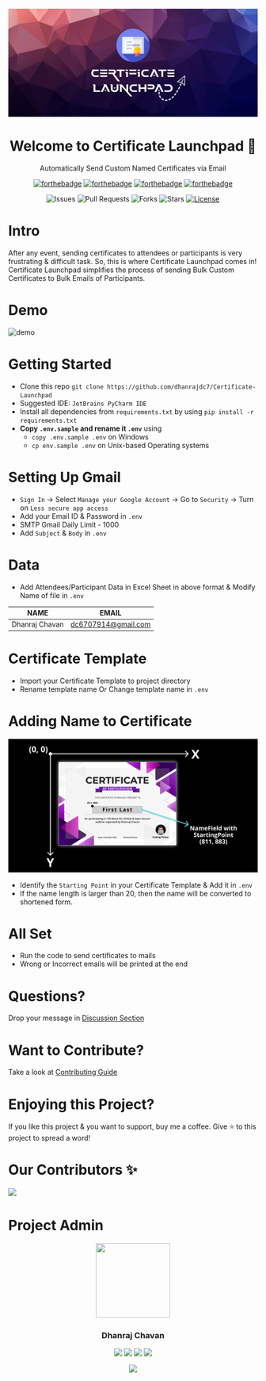 <div align="center">
  
![banner](images/banner.png)

# Welcome to Certificate Launchpad :rocket:

Automatically Send Custom Named Certificates via Email

[![forthebadge](https://forthebadge.com/images/badges/it-works-why.svg)](https://forthebadge.com)
[![forthebadge](https://forthebadge.com/images/badges/built-with-love.svg)](https://forthebadge.com)
[![forthebadge](https://forthebadge.com/images/badges/powered-by-coffee.svg)](https://forthebadge.com)
[![forthebadge](https://forthebadge.com/images/badges/made-with-python.svg)](https://forthebadge.com)


![Issues](https://img.shields.io/github/issues/dhanrajdc7/Certificate-Launchpad)
![Pull Requests](https://img.shields.io/github/issues-pr/dhanrajdc7/Certificate-Launchpad)
![Forks](https://img.shields.io/github/forks/dhanrajdc7/Certificate-Launchpad)
![Stars](https://img.shields.io/github/stars/dhanrajdc7/Certificate-Launchpad)
[![License](https://img.shields.io/github/license/dhanrajdc7/Certificate-Launchpad)](https://github.com/dhanrajdc7/Certificate-Launchpad/blob/master/LICENSE)
  
</div>

# Intro
After any event, sending certificates to attendees or participants is very frustrating & difficult task. So, this is where Certificate Launchpad comes in! Certificate Launchpad simplifies the process of sending Bulk Custom Certificates to Bulk Emails of Participants. 

# Demo
![demo](https://user-images.githubusercontent.com/39642060/119229315-11217c00-bb35-11eb-8b76-c386248f2321.png)


# Getting Started
- Clone this repo `git clone https://github.com/dhanrajdc7/Certificate-Launchpad`
- Suggested IDE: `JetBrains PyCharm IDE`
- Install all dependencies from `requirements.txt` by using `pip install -r requirements.txt`
- **Copy `.env.sample` and rename it `.env`** using
  - `copy .env.sample .env` on Windows
  - `cp env.sample .env` on Unix-based Operating systems
  
# Setting Up Gmail
- `Sign In` -> Select `Manage your Google Account` -> Go to `Security` -> Turn on `Less secure app access`
- Add your Email ID & Password in `.env`
- SMTP Gmail Daily Limit - 1000
- Add `Subject` & `Body` in `.env`

# Data
- Add Attendees/Participant Data in Excel Sheet in above format & Modify Name of file in `.env`

| NAME | EMAIL |
| ---- | ----- |
| Dhanraj Chavan | dc6707914@gmail.com |

# Certificate Template
- Import your Certificate Template to project directory
- Rename template name Or Change template name in `.env`

# Adding Name to Certificate
![banner](images/axis.png)
- Identify the `Starting Point` in your Certificate Template & Add it in `.env`
- If the name length is larger than 20, then the name will be converted to shortened form.

# All Set
- Run the code to send certificates to mails
- Wrong or Incorrect emails will be printed at the end

# Questions?
Drop your message in [Discussion Section](https://github.com/dhanrajdc7/Certificate-Launchpad/discussions)

# Want to Contribute?
Take a look at [Contributing Guide](https://github.com/dhanrajdc7/Certificate-Launchpad/blob/main/CONTRIBUTING.md)

# Enjoying this Project? 
If you like this project & you want to support, buy me a coffee. Give ⭐️ to this project to spread a word!

# Our Contributors ✨

<a href="https://github.com/dhanrajdc7/Certificate-Launchpad">
  <img src="https://contrib.rocks/image?repo=dhanrajdc7/Certificate-Launchpad" />
</a>

# Project Admin
<div align="center">

<a href="https://github.com/dhanrajdc7"><img src="https://avatars.githubusercontent.com/u/39642060?v=4" width=150px height=150px /></a> 
  
### **Dhanraj Chavan**

[<img src="https://image.flaticon.com/icons/png/512/185/185983.png" width="35" padding="10">](https://www.youtube.com/codingpotter/)
[<img src="https://image.flaticon.com/icons/svg/185/185964.svg" width="35" padding="10">](https://www.linkedin.com/in/dhanrajdc7/)
[<img src="https://www.flaticon.com/svg/static/icons/svg/1312/1312142.svg" width="35" padding="10">](https://www.twitter.com/codingpotter)
[<img src="https://image.flaticon.com/icons/svg/185/185985.svg" width="35" padding="10">](https://www.instagram.com/codingpotter/)

<a href="https://www.buymeacoffee.com/codingpotter"><img src="https://img.buymeacoffee.com/button-api/?text=Buy me a coffee&emoji=&slug=codingpotter&button_colour=5F7FFF&font_colour=ffffff&font_family=Cookie&outline_colour=000000&coffee_colour=FFDD00"></a>
  
</div>
